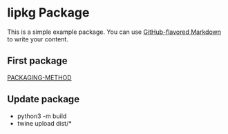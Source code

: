 # lipkg Package

This is a simple example package. You can use
[GitHub-flavored Markdown](https://guides.github.com/features/mastering-markdown/)
to write your content.

## First package
[PACKAGING-METHOD](https://packaging.python.org/en/latest/tutorials/packaging-projects/)

## Update package
* python3 -m build
* twine upload dist/*